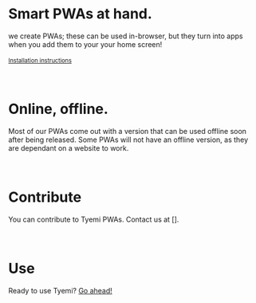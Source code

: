 # Smart PWAs at hand.
we create PWAs; these can be used in-browser, but they turn into apps when you add them to your your home screen!<br/><br/>
<sup>[Installation instructions](./info/installation.md)</sup>
<br/><br/><br/>

# Online, offline.
Most of our PWAs come out with a version that can be used offline soon after being released. Some PWAs will not have an offline version, as they are dependant on a website to work.<br/><br/><br/>

# Contribute
You can contribute to Tyemi PWAs. Contact us at [].<br/><br/><br/>

# Use
Ready to use Tyemi? [Go ahead!](./tyemi.md)
